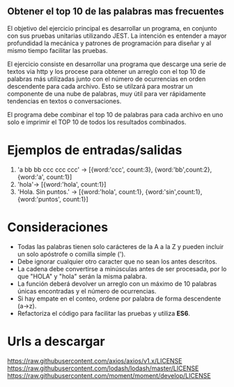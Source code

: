 ## Obtener el top 10 de las palabras mas frecuentes

El objetivo del ejercicio principal es desarrollar un programa, en conjunto con sus pruebas unitarias utilizando JEST. La intención es entender a mayor profundidad la mecánica y patrones de programación para diseñar y al mismo tiempo facilitar las pruebas.

El ejercicio consiste en desarrollar una programa que descarge una serie de textos via http y los procese para obtener un arreglo con el top 10 de palabras más utilizadas junto con el número de ocurrencias en orden descendente para cada archivo. Esto se utilzará para mostrar un componente de una nube de palabras, muy útil para ver rápidamente tendencias en textos o conversaciones.

El programa debe combinar el top 10 de palabras para cada archivo en uno solo e imprimir el TOP 10 de todos los resultados combinados.

# Ejemplos de entradas/salidas

1. 'a bb bb ccc ccc ccc' -> [{word:'ccc', count:3}, {word:'bb',count:2}, {word:'a', count:1}]
2. 'hola'-> [{word:'hola', count:1}]
3. 'Hola. Sin puntos.' ->  [{word:'hola', count:1}, {word:'sin',count:1}, {word:'puntos', count:1}]

# Consideraciones

- Todas las palabras tienen solo carácteres de la A a la Z y pueden incluir un solo apóstrofe o comilla simple (').
- Debe ignorar cualquier otro caracter que no sean los antes descritos.
- La cadena debe convertirse a minúsculas antes de ser procesada, por lo que "HOLA" y "hola" serán la misma palabra. 
- La función deberá devolver un arreglo con un máximo de 10 palabras únicas encontradas y el número de ocurrencias.
- Si hay empate en el conteo, ordene por palabra de forma descendente (a->z).
- Refactoriza el código para facilitar las pruebas y utiliza **ES6**.


# Urls a descargar
https://raw.githubusercontent.com/axios/axios/v1.x/LICENSE
https://raw.githubusercontent.com/lodash/lodash/master/LICENSE
https://raw.githubusercontent.com/moment/moment/develop/LICENSE



